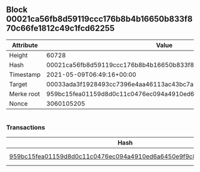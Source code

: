 ## Block 00021ca56fb8d59119ccc176b8b4b16650b833f870c66fe1812c49c1fcd62255

Attribute | Value
--- | ---
Height | 60728
Hash | 00021ca56fb8d59119ccc176b8b4b16650b833f870c66fe1812c49c1fcd62255
Timestamp | 2021-05-09T06:49:16+00:00
Target | 00033ada3f1928493cc7396e4aa46113ac43bc7ac52aab5d08e3934913716f64
Merke root | 959bc15fea01159d8d0c11c0476ec094a4910ed6a6450e9f9c8666a6bfa8d7af
Nonce | 3060105205

```

```

### Transactions

Hash | Amount
--- | ---
[959bc15fea01159d8d0c11c0476ec094a4910ed6a6450e9f9c8666a6bfa8d7af](959bc15fea01159d8d0c11c0476ec094a4910ed6a6450e9f9c8666a6bfa8d7af.md) | 10.00000000 SKEPTI 
